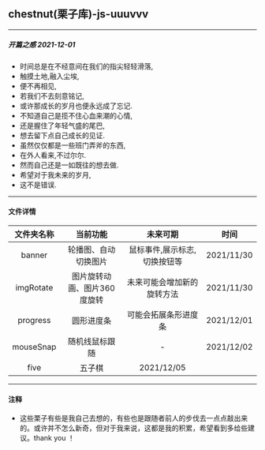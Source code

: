 ## chestnut(栗子库)-js-uuuvvv
----
##### 开篇之感 2021-12-01
- 时间总是在不经意间在我们的指尖轻轻滑落,
- 触摸土地,融入尘埃,
- 便不再相见,
- 若我们不去刻意铭记,
- 或许那成长的岁月也便永远成了忘记.
- 不知道自己是揽不住心血来潮的心情,
- 还是握住了年轻气盛的尾巴,
- 想去留下点自己成长的见证.
- 虽然仅仅都是一些班门弄斧的东西,
- 在外人看来,不过尔尔.
- 然而自己还是一如既往的想去做.
- 希望对于我未来的岁月,
- 这不是错误.
-----

#### 文件详情

|文件夹名称|当前功能|未来可期|时间|
|:-:|:-:|:-:|:-:|
|banner|轮播图、自动切换图片|鼠标事件,展示标志,切换按钮等|2021/11/30|
|imgRotate|图片旋转动画、图片360度旋转|未来可能会增加新的旋转方法|2021/11/30|
|progress|圆形进度条|可能会拓展条形进度条|2021/12/01|
|mouseSnap|随机线鼠标跟随|-|2021/12/02|
|five|五子棋|2021/12/05|
-------

#### 注释
- 这些栗子有些是我自己去想的，有些也是跟随者前人的步伐去一点点敲出来的。或许并不怎么新奇，但对于我来说，这都是我的积累，希望看到多给些建议。thank you ！